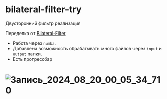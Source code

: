 # bilateral-filter-try
Двусторонний фильтр реализация

Переделка от [Bilateral-Filter](https://github.com/nuwandda/Bilateral-Filter)

 - Работа через `numba`.
 - Добавлена возможность обрабатывать много файлов через `input` и `output` папки.
 - Есть прогрессбар

# ![Запись_2024_08_20_00_05_34_710](https://github.com/user-attachments/assets/68d6a1bc-54cc-4009-9994-e7fcee146546)
